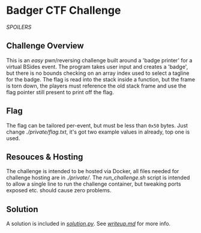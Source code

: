 # Badger CTF Challenge

*SPOILERS*

## Challenge Overview

This is an *easy* pwn/reversing challenge built around a 'badge printer' for 
a virtual BSides event. The program takes user input and creates a 'badge', but 
there is no bounds checking on an array index used to select a tagline for the 
badge. The flag is read into the stack inside a function, but the frame is torn 
down, the players must reference the old stack frame and use the flag pointer 
still present to print off the flag. 

## Flag

The flag can be tailored per-event, but must be less than `0x50` bytes. Just 
change *./private/flag.txt*, it's got two example values in already, top one is 
used. 

## Resouces & Hosting

The challenge is intended to be hosted via Docker, all files needed for challenge
hosting are in *./private/*. The *run_challenge.sh* script is intended to allow a 
single line to run the challenge container, but tweaking ports exposed etc. should 
cause zero problems.

## Solution

A solution is included in [*solution.py*](./solution.py). See 
[*writeup.md*](./writeup.md) for more info.

